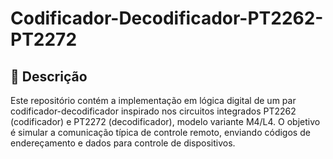 # Codificador-Decodificador-PT2262-PT2272

## 📜 Descrição


  Este repositório contém a implementação em lógica digital de um par codificador-decodificador inspirado nos circuitos integrados PT2262 (codificador) e PT2272 (decodificador), modelo variante M4/L4.
O objetivo é simular a comunicação típica de controle remoto, enviando códigos de endereçamento e dados para controle de dispositivos.
